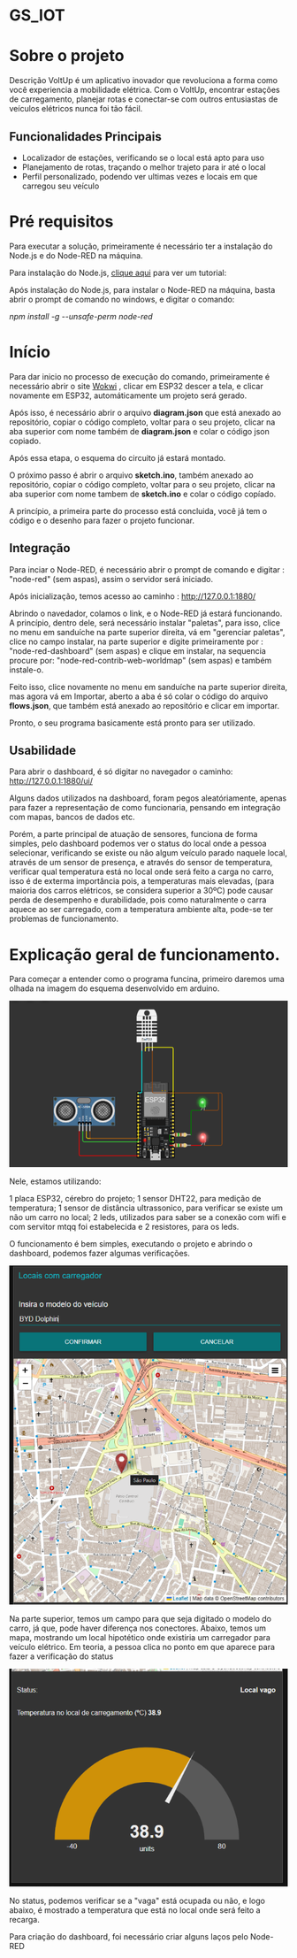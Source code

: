 # GS_IOT

# Sobre o projeto
Descrição
VoltUp é um aplicativo inovador que revoluciona a forma como você experiencia a mobilidade elétrica.
Com o VoltUp, encontrar estações de carregamento, planejar rotas e conectar-se com outros entusiastas de veículos elétricos nunca foi tão fácil.

## Funcionalidades Principais
  * Localizador de estações, verificando se o local está apto para uso
  * Planejamento de rotas, traçando o melhor trajeto para ir até o local
  * Perfil personalizado, podendo ver ultimas vezes e locais em que carregou seu veículo
    

# Pré requisitos

Para executar a solução, primeiramente é necessário ter a instalação do Node.js e do Node-RED na máquina.

Para instalação do Node.js, [clique aqui][1] para ver um tutorial: 

Após instalação do Node.js, para instalar o Node-RED na máquina, basta abrir o prompt de comando no windows, e digitar o comando:

*npm install -g --unsafe-perm node-red*

# Início

Para dar inicio no processo de execução do comando, primeiramente é necessário abrir o site [Wokwi][2] , clicar em ESP32
descer a tela, e clicar novamente em ESP32, automáticamente um projeto será gerado.

Após isso, é necessário abrir o arquivo **diagram.json** que está anexado ao repositório, copiar o código completo,
voltar para o seu projeto, clicar na aba superior com nome também de **diagram.json** e colar o código json copiado.

Após essa etapa, o esquema do circuito já estará montado.

O próximo passo é abrir o arquivo **sketch.ino**, também anexado ao repositório, copiar o código completo,
voltar para o seu projeto, clicar na aba superior com nome tambem de **sketch.ino** e colar o código copíado.

A princípio, a primeira parte do processo está concluida, você já tem o código e o desenho para fazer o projeto funcionar.

## Integração

Para inciar o Node-RED, é necessário abrir o prompt de comando e digitar : "node-red" (sem aspas), assim o servidor será iniciado.

Após inicialização, temos acesso ao caminho : http://127.0.0.1:1880/

Abrindo o navedador, colamos o link, e o Node-RED já estará funcionando.
A princípio, dentro dele, será necessário instalar "paletas", para isso, clice no menu em sanduíche na parte superior direita,
vá em "gerenciar paletas", clice no campo instalar, na parte superior e digite primeiramente por : "node-red-dashboard" (sem aspas)
e clique em instalar, na sequencia procure por: "node-red-contrib-web-worldmap" (sem aspas) e também instale-o.

Feito isso, clice novamente no menu em sanduíche na parte superior direita, mas agora vá em Importar, aberto a aba
é só colar o código do arquivo **flows.json**, que também está anexado ao repositório e clicar em importar.

Pronto, o seu programa basicamente está pronto para ser utilizado.

## Usabilidade

Para abrir o dashboard, é só digitar no navegador o caminho: http://127.0.0.1:1880/ui/

Alguns dados utilizados na dashboard, foram pegos aleatóriamente, apenas para fazer a representação de como funcionaria,
pensando em integração com mapas, bancos de dados etc.

Porém, a parte principal de atuação de sensores, funciona de forma simples, pelo dashboard podemos ver o status do local onde a pessoa selecionar,
verificando se existe ou não algum veículo parado naquele local, através de um sensor de presença, e através do sensor de temperatura,
verificar qual temperatura está no local onde será feito a carga no carro, isso é de exterma importância pois, a temperaturas mais elevadas,
(para maioria dos carros elétricos, se considera superior a 30ºC) pode causar perda de desempenho e durabilidade, pois como naturalmente
o carra aquece ao ser carregado, com a temperatura ambiente alta, pode-se ter problemas de funcionamento.

# Explicação geral de funcionamento.

Para começar a entender como o programa funcina, primeiro daremos uma olhada na imagem do esquema desenvolvido em arduino.

![Desenho ardino](imagens/Desenho.png) 

Nele, estamos utilizando:

1 placa ESP32, cérebro do projeto;
1 sensor DHT22, para medição de temperatura;
1 sensor de distância ultrassonico, para verificar se existe um não um carro no local;
2 leds, utilizados para saber se a conexão com wifi e com servitor mtqq foi estabelecida e
2 resistores, para os leds.

O funcionamento é bem simples, executando o projeto e abrindo o dashboard, podemos fazer algumas verificações.

![Localização](imagens/Localização.png)

Na parte superior, temos um campo para que seja digitado o modelo do carro, já que, pode haver diferença nos conectores.
Abaixo, temos um mapa, mostrando um local hipotético onde existiria um carregador para veículo elétrico.
Em teoria, a pessoa clica no ponto em que aparece para fazer a verificação do status

![Status](imagens/Status.png)

No status, podemos verificar se a "vaga" está ocupada ou não, e logo abaixo, é mostrado a temperatura que está no local onde
será feito a recarga.

Para criação do dashboard, foi necessário criar alguns laços pelo Node-RED





[1]: https://www.freecodecamp.org/portuguese/news/como-instalar-o-node-js-e-o-npm-no-windows/
[2]: https://wokwi.com/
